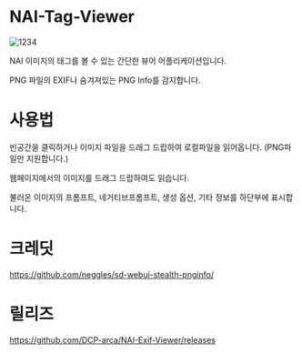 # NAI-Tag-Viewer

![1234](https://github.com/DCP-arca/NAI-Exif-Viewer/assets/127241088/c808b2ec-0c89-4199-806a-08f95f4947a5)

NAI 이미지의 태그를 볼 수 있는 간단한 뷰어 어플리케이션입니다.

PNG 파일의 EXIF나 숨겨져있는 PNG Info를 감지합니다.

# 사용법
빈공간을 클릭하거나 이미지 파일을 드래그 드랍하여 로컬파일을 읽어옵니다. (PNG파일만 지원합니다.)

웹페이지에서의 이미지를 드래그 드랍하여도 읽습니다.

불러온 이미지의 프롬프트, 네거티브프롬프트, 생성 옵션, 기타 정보를 하단부에 표시합니다.

# 크레딧
https://github.com/neggles/sd-webui-stealth-pnginfo/

# 릴리즈
https://github.com/DCP-arca/NAI-Exif-Viewer/releases
